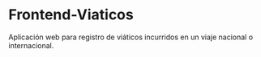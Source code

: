 # Frontend-Viaticos
 Aplicación web para registro de viáticos incurridos en un viaje nacional o internacional.
